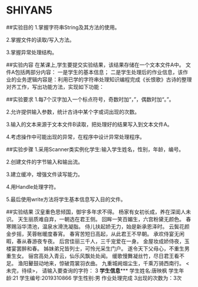 # SHIYAN5
##实验目的
1.掌握字符串String及其方法的使用。

2.掌握文件的读取/写入方法。

3.掌握异常处理结构。

##实验内容
在某课上,学生要提交实验结果，该结果存储在一个文本文件A中。
文件A包括两部分内容：
一是学生的基本信息；
二是学生处理后的作业信息，该作业的业务逻辑内容是：利用已学的字符串处理知识编程完成《长恨歌》古诗的整理对齐工作，写出功能方法，实现如下功能：

##实验要求
1.每7个汉字加入一个标点符号，奇数时加“，”，偶数时加“。”。

2.允许提供输入参数，统计古诗中某个字或词出现的次数。

3.输入的文本来源于文本文件B读取，把处理好的结果写入到文本文件A。

4.考虑操作中可能出现的异常，在程序中设计异常处理程序。

##实验步骤
1.采用Scanner类实例化学生:输入学生姓名，性别，年龄，编号。

2.创建文件的字节输入和输出流。

3.建立缓冲，增强文件读写能力。

4.用Handle处理字符。

5.最后使用write方法将学生基本信息写入目的文件。

##实验结果
汉皇重色思倾国，御宇多年求不得。
杨家有女初长成，养在深闺人未识。
天生丽质难自弃，一朝选在君王侧。
回眸一笑百媚生，六宫粉黛无颜色。
春寒赐浴华清池，温泉水滑洗凝脂。
侍儿扶起娇无力，始是新承恩泽时。
云鬓花颜金步摇，芙蓉帐暖度春宵。
春宵苦短日高起，从此君王不早朝。
承欢侍宴无闲暇，春从春游夜专夜。
后宫佳丽三千人，三千宠爱在一身。
金屋妆成娇侍夜，玉楼宴罢醉和春。
姊妹弟兄皆列士，可怜光采生门户。
遂令天下父母心，不重生男重生女。
骊宫高处入青云，仙乐风飘处处闻。
缓歌慢舞凝丝竹，尽日君王看不足。
渔阳鼙鼓动地来，惊破霓裳羽衣曲。
九重城阙烟尘生，千乘万骑西南行。
<未完，待续>，
请输入要查询的字符：
3
******************学生信息*********************
学生姓名:唐映枫
学生年龄:21
学生编号:2019310866
学生性别:男
作业处理完成
3出现的次数为：3次

